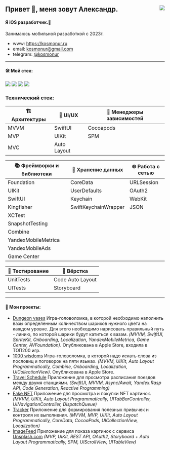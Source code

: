 <html>
   <body>
      <h2> Привет 👋, меня зовут Александр. <a href="https://www.codewars.com/users/kosmonur"><img src="https://www.codewars.com/users/kosmonur/badges/micro" align="right"></a></h2>
   </body>
</html>
  
#### Я iOS разработчик.📱

Занимаюсь мобильной разработкой с 2023г. 

<i class="fa fa-envelope" aria-hidden="true"></i>
- www: https://kosmonur.ru
- email: kosmonur@gmail.com
- telegram: [@kosmonur](https://t.me/kosmonur)

---

#### 🛠 Мой стек:

<p align="left">
<img src="https://img.shields.io/badge/swift-F54A2A?style=for-the-badge&logo=swift&logoColor=white"/>
<img src="https://img.shields.io/badge/Xcode-007ACC?style=for-the-badge&logo=Xcode&logoColor=white"/>
<img src="https://img.shields.io/badge/GIT-E44C30?style=for-the-badge&logo=git&logoColor=white"/>
<img src="https://img.shields.io/badge/Postman-FF6C37?style=for-the-badge&logo=postman&logoColor=white"/>
</p>

### Технический стек:

| 🏗 Архитектуры | 📱 UI/UX | 🔄 Менеджеры зависимостей |
|----------------|----------|--------------------------|
| MVVM          | SwiftUI  | Cocoapods               |
| MVP           | UIKit    | SPM                     |
| MVC           | Auto Layout | |

| 📚 Фреймворки и библиотеки | 🔐 Хранение данных | 🌐 Работа с сетью |
|---------------------------|-------------------|------------------|
| Foundation               | CoreData         | URLSession       |
| UIKit                    | UserDefaults     | OAuth2          |
| SwiftUI                  | Keychain         | WebKit          |
| Kingfisher               | SwiftKeychainWrapper | JSON        |
| XCTest                   |                   |                |
| SnapshotTesting          |                   |                |
| Combine                  |                   |                |
| YandexMobileMetrica      |                   |                |
| YandexMobileAds          |                   |                |
| Game Center              |                   |                |

| 🧪 Тестирование | 🎨 Вёрстка |
|----------------|------------|
| UnitTests      | Code Auto Layout |
| UITests        | Storyboard |

---

#### 📱 Мои проекты:

- [Dungeon vases](https://apps.apple.com/app/dungeon-vases/id6740935059) Игра-головоломка, в которой необходимо наполнить вазы определенным количеством шариков нужного цвета на каждом уровне. Для этого необходимо нарисовать правильный путь - линию, по которой шарики будут катиться к вазам. *(MVVM, SwiftUI, SpriteKit, Onboarding, Localization, YandexMobileMetrica, Game Center, AVFoundation)*. Опубликована в Apple Store, входила в ТОП200 игр.
- [1000 wisdoms](https://apps.apple.com/app/1000-wisdoms/id6477355527) Игра-головоломка, в которой надо искать слова из пословиц и поговорок на пяти языках. *(MVVM, UIKit, Auto Layout Programmatically, Combine, Onboarding, Localization, UICollectionView)*. Опубликована в Apple Store.
- [Travel Schedule](https://github.com/Kosmonur/TravelSchedule) Приложение для просмотра расписания поездов между двумя станциями. *(SwiftUI, MVVM, Async/Await, Yandex.Rasp API, Code Generation, Reactive Programming)*
- [Fake NFT](https://github.com/Kosmonur/iOS-FakeNFT-StarterProject-Public) Приложение для просмотра и покупки NFT картинок. *(MVVM, UIKit, Auto Layout Programmatically, UITabBarController, UINavigationController, DispatchQueue)*
- [Tracker](https://github.com/Kosmonur/Tracker) Приложение для формирования полезных привычек и контроля их выполнения. *(MVVM, MVP, UIKit, Auto Layout Programmatically, CoreData, CocoaPods, UICollectionView, Localization)*
- [ImageFeed](https://github.com/Kosmonur/ImageFeed-ios) Приложение для показа картинок с сервиса [Unsplash.com](https://unsplash.com/) *(MVP, UIKit, REST API, OAuth2, Storyboard + Auto Layout Programmatically, SPM, UIScrollView, UITableView)*
